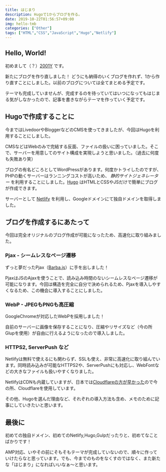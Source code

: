 ```yaml
---
title: はじまり
description: Hugoで1からブログを作る。
date: 2019-10-22T01:56:57+09:00
img: hello-tmb
categories: ["Other"]
tags: ["HTML","CSS","JavaScript","Hugo","Netlify"]
---
```


## Hello, World!

初めまして（？）[2001Y](https://twitter.com/y20010920t) です。

新たにブログを作り直しました！
どうにも納得のいくブログを作れず、1から作り直すことにしました。以前のブログについては全てまとめる予定です。

テーマも完成していませんが、完成するのを待っていてはいつになってもはじまる気がしなかったので、記事を書きながらテーマを作っていく予定です。

## Hugoで作成することに
今まではLivedoorやBloggerなどのCMSを使ってきましたが、今回はHugoを利用することにしました。

CMSなどはWebのみで完結する反面、ファイルの扱いに困っていました。そこで、サーバーを用意してのサイト構成を実現しようと思いました。（過去に何度も失敗あり笑）

ブログの有名どころとしてWordPressがあります。何度かトライしたのですが、PHPの動くサーバーはランニングコストが高いため、 *静的サイトジェネレーター* を利用することにしました。[Hugo](https://goHugo.io/) はHTMLとCSSやJSだけで簡単にブログが作成できます。

サーバーとして [Netlify](https://www.netlify.com/) を利用し、Googleドメインにて独自ドメインを取得しました。

## ブログを作成するにあたって
今回は完全オリジナルのブログ作成が可能になったため、高速化に取り組みました。

### Pjax - シームレスなページ遷移

ずっと夢だったPjax（[Barba.js](https://barba.js.org/)）に手を出しました！

PjaxはJSのAjaxを使うことで、読み込み時間のないシームレスなページ遷移が可能になります。今回は構造を完全に自分で決められるため、Pjaxを導入しやすくなるため、この機会に導入することにしました。

### WebP - JPEGもPNGも高圧縮

GoogleChromeが対応したWebPを採用しました！

自前のサーバーに画像を保存することになり、圧縮やリサイズなど（今の所Glupを使用）が自由に行えるようになったので導入しました。

### HTTPS2, ServerPush など

Netlifyは無料で使えるにも関わらず、SSLも使え、非常に高速化に取り組んでいます。同時読み込みが可能なHTTPS2や、ServerPushにも対応し、WebFontなどの大きなファイルも扱いやすくなりました。

NetlifyはCDNも内蔵していますが、日本では[Cloudflareの方が早かった](https://twitter.com/Y20010920T/status/1071364550283354112)ので今の所、Cloudflareを使用しています。

その他、Hugoを選んだ理由など、それぞれの導入方法も含め、メモのために記事にしていきたいと思います。

## 最後に

初めての独自ドメイン、初めてのNetlify,Hugo,Gulpだったりと、初めてなことばかりです！

AMP対応、いやその前にそもそもテーマが完成していないので、順々に作っていけたらなと思っています。でも、今までのものをなくすのではなく、また新たな「はじまり」になればいいなぁ〜と思います。